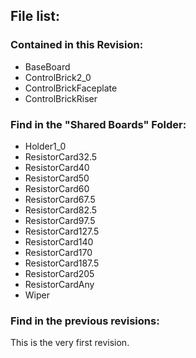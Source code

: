 ## File list:  

### Contained in this Revision:  

* BaseBoard
* ControlBrick2_0
* ControlBrickFaceplate
* ControlBrickRiser

### Find in the "Shared Boards" Folder:

* Holder1_0
* ResistorCard32.5
* ResistorCard40
* ResistorCard50
* ResistorCard60
* ResistorCard67.5
* ResistorCard82.5
* ResistorCard97.5
* ResistorCard127.5
* ResistorCard140
* ResistorCard170
* ResistorCard187.5
* ResistorCard205
* ResistorCardAny
* Wiper

### Find in the previous revisions:

This is the very first revision. 
